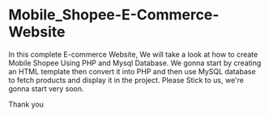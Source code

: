 # Mobile_Shopee-E-Commerce-Website
In this complete E-commerce Website, We will take a look at how to create Mobile Shopee Using PHP and Mysql Database. We gonna start by creating an HTML template then convert it into PHP and then use MySQL database to fetch products and display it in the project. Please Stick to us, we're gonna start very soon. 

Thank you
